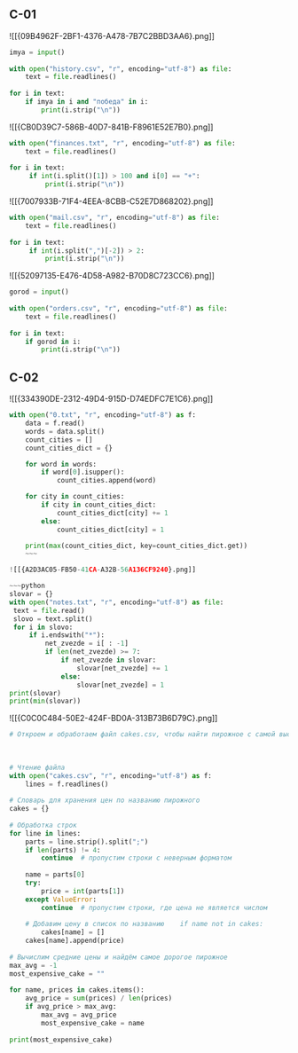 ## C-01
![[{09B4962F-2BF1-4376-A478-7B7C2BBD3AA6}.png]]

~~~python
imya = input()  
  
with open("history.csv", "r", encoding="utf-8") as file:  
    text = file.readlines()  
  
for i in text:  
    if imya in i and "победа" in i:  
        print(i.strip("\n"))
~~~

![[{CB0D39C7-586B-40D7-841B-F8961E52E7B0}.png]]

~~~python
with open("finances.txt", "r", encoding="utf-8") as file:  
    text = file.readlines()  
  
for i in text:  
     if int(i.split()[1]) > 100 and i[0] == "+":  
         print(i.strip("\n"))
~~~

![[{7007933B-71F4-4EEA-8CBB-C52E7D868202}.png]]

~~~python
with open("mail.csv", "r", encoding="utf-8") as file:  
    text = file.readlines()  
  
for i in text:  
     if int(i.split(",")[-2]) > 2:  
         print(i.strip("\n"))
~~~

![[{52097135-E476-4D58-A982-B70D8C723CC6}.png]]

~~~python
gorod = input()  
  
with open("orders.csv", "r", encoding="utf-8") as file:  
    text = file.readlines()  
  
for i in text:  
    if gorod in i:  
        print(i.strip("\n"))
~~~

## С-02
![[{334390DE-2312-49D4-915D-D74EDFC7E1C6}.png]]

~~~python
with open("0.txt", "r", encoding="utf-8") as f:
    data = f.read()
    words = data.split()
    count_cities = []
    count_cities_dict = {}

    for word in words:
        if word[0].isupper():
            count_cities.append(word)

    for city in count_cities:
        if city in count_cities_dict:
            count_cities_dict[city] += 1
        else:
            count_cities_dict[city] = 1

    print(max(count_cities_dict, key=count_cities_dict.get))
    ~~~

![[{A2D3AC05-FB50-41CA-A32B-56A136CF9240}.png]]

~~~python
slovar = {}
with open("notes.txt", "r", encoding="utf-8") as file:
 text = file.read()
 slovo = text.split()
 for i in slovo:
     if i.endswith("*"):
         net_zvezde = i[ : -1]
         if len(net_zvezde) >= 7:
             if net_zvezde in slovar:
                 slovar[net_zvezde] += 1
             else:
                 slovar[net_zvezde] = 1
print(slovar)
print(min(slovar))
~~~

![[{C0C0C484-50E2-424F-BD0A-313B73B6D79C}.png]]

~~~python
# Откроем и обработаем файл cakes.csv, чтобы найти пирожное с самой высокой средней ценой  
  
  
  
# Чтение файла  
with open("cakes.csv", "r", encoding="utf-8") as f:  
    lines = f.readlines()  
  
# Словарь для хранения цен по названию пирожного  
cakes = {}  
  
# Обработка строк  
for line in lines:  
    parts = line.strip().split(";")  
    if len(parts) != 4:  
        continue  # пропустим строки с неверным форматом  
  
    name = parts[0]  
    try:  
        price = int(parts[1])  
    except ValueError:  
        continue  # пропустим строки, где цена не является числом  
  
    # Добавим цену в список по названию    if name not in cakes:  
        cakes[name] = []  
    cakes[name].append(price)  
  
# Вычислим средние цены и найдём самое дорогое пирожное  
max_avg = -1  
most_expensive_cake = ""  
  
for name, prices in cakes.items():  
    avg_price = sum(prices) / len(prices)  
    if avg_price > max_avg:  
        max_avg = avg_price  
        most_expensive_cake = name  
  
print(most_expensive_cake)
~~~